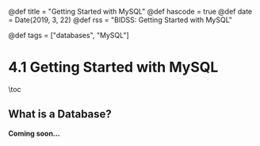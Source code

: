 @def title = "Getting Started with MySQL"
@def hascode = true
@def date = Date(2019, 3, 22)
@def rss = "BIDSS: Getting Started with MySQL"

@def tags = ["databases", "MySQL"]

# 4.1 Getting Started with MySQL

\toc

## What is a Database?

**Coming soon...**